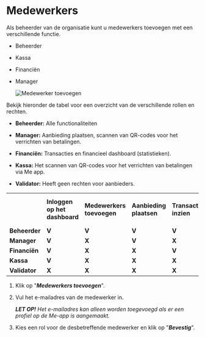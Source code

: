 # Medewerkers

Als beheerder van de organisatie kunt u medewerkers toevoegen met een verschillende functie.

*   Beheerder
*   Kassa
*   Financiën
*   Manager

    <img src="https://raw.githubusercontent.com/teamforus/manuals/master/img/manual-aanbieder-medewerker-toevoegen.png" alt="Medewerker toevoegen">


Bekijk hieronder de tabel voor een overzicht van de verschillende rollen en rechten.


* **Beheerder:** Alle functionaliteiten

* **Manager:** Aanbieding plaatsen, scannen van QR-codes voor het verrichten van betalingen.

* **Financiën:** Transacties en financieel dashboard (statistieken).

* **Kassa:** Het scannen van QR-codes voor het verrichten van betalingen via Me app.

* **Validator:** Heeft geen rechten voor aanbieders.

<table>
  <tr>
   <td>
   </td>
   <td><strong>Inloggen op het dashboard</strong>
   </td>
   <td><strong>Medewerkers toevoegen</strong>
   </td>
   <td><strong>Aanbieding plaatsen</strong>
   </td>
   <td><strong>Transacties inzien</strong>
   </td>
   <td><strong>Betalingen: scannen van QR-codes</strong>
   </td>
  </tr>
  <tr>
   <td><strong>Beheerder</strong>
   </td>
   <td><strong>V</strong>
   </td>
   <td><strong>V</strong>
   </td>
   <td><strong>V</strong>
   </td>
   <td><strong>V</strong>
   </td>
   <td><strong>V</strong>
   </td>
  </tr>
  <tr>
   <td><strong>Manager</strong>
   </td>
   <td><strong>V</strong>
   </td>
   <td><strong>X</strong>
   </td>
   <td><strong>V</strong>
   </td>
   <td><strong>X</strong>
   </td>
   <td><strong>V</strong>
   </td>
  </tr>
  <tr>
   <td><strong>Financiën</strong>
   </td>
   <td><strong>V</strong>
   </td>
   <td><strong>X</strong>
   </td>
   <td><strong>X</strong>
   </td>
   <td><strong>V</strong>
   </td>
   <td><strong>V</strong>
   </td>
  </tr>
  <tr>
   <td><strong>Kassa</strong>
   </td>
   <td><strong>V</strong>
   </td>
   <td><strong>X</strong>
   </td>
   <td><strong>X</strong>
   </td>
   <td><strong>X</strong>
   </td>
   <td><strong>V</strong>
   </td>
  </tr>
  <tr>
   <td><strong>Validator</strong>
   </td>
   <td><strong>X</strong>
   </td>
   <td><strong>X</strong>
   </td>
   <td><strong>X</strong>
   </td>
   <td><strong>X</strong>
   </td>
   <td><strong>X</strong>
   </td>
  </tr>
</table>




1.  Klik op "**_Medewerkers toevoegen_**".
1.  Vul het e-mailadres van de medewerker in.

    **_LET OP!_** _Het e-mailadres kan alleen worden toegevoegd als er een profiel op de Me-app is aangemaakt._

1.  Kies een rol voor de desbetreffende medewerker en klik op "**_Bevestig_**".
